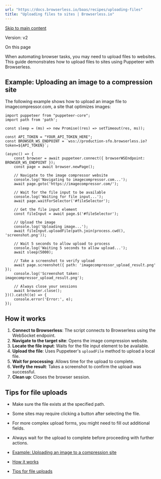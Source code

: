 ```yaml
---
url: "https://docs.browserless.io/baas/recipes/uploading-files"
title: "Uploading files to sites | Browserless.io"
---
```


[Skip to main content](https://docs.browserless.io/baas/recipes/uploading-files#__docusaurus_skipToContent_fallback)

Version: v2

On this page

When automating browser tasks, you may need to upload files to websites. This guide demonstrates how to upload files to sites using Puppeteer with Browserless.

## Example: Uploading an image to a compression site [​](https://docs.browserless.io/baas/recipes/uploading-files\#example-uploading-an-image-to-a-compression-site "Direct link to Example: Uploading an image to a compression site")

The following example shows how to upload an image file to imagecompressor.com, a site that optimizes images:

```codeBlockLines_p187
import puppeteer from "puppeteer-core";
import path from 'path';

const sleep = (ms) => new Promise((res) => setTimeout(res, ms));

const API_TOKEN = "YOUR_API_TOKEN_HERE";
const BROWSER_WS_ENDPOINT = `wss://production-sfo.browserless.io?token=${API_TOKEN}`;

(async() => {
    const browser = await puppeteer.connect({ browserWSEndpoint: BROWSER_WS_ENDPOINT });
    const page = await browser.newPage();

    // Navigate to the image compressor website
    console.log('Navigating to imagecompressor.com...');
    await page.goto('https://imagecompressor.com/');

    // Wait for the file input to be available
    console.log('Waiting for file input...');
    await page.waitForSelector('#fileSelector');

    // Get the file input element
    const fileInput = await page.$('#fileSelector');

    // Upload the image
    console.log('Uploading image...');
    await fileInput.uploadFile(path.join(process.cwd(), 'screenshot.png'));

    // Wait 5 seconds to allow upload to process
    console.log('Waiting 5 seconds to allow upload...');
    await sleep(5000);

    // Take a screenshot to verify upload
    await page.screenshot({ path: 'imagecompressor_upload_result.png' });
    console.log('Screenshot taken: imagecompressor_upload_result.png');

    // Always close your sessions
    await browser.close();
})().catch((e) => {
    console.error('Error:', e);
});

```

## How it works [​](https://docs.browserless.io/baas/recipes/uploading-files\#how-it-works "Direct link to How it works")

1. **Connect to Browserless**: The script connects to Browserless using the WebSocket endpoint.
2. **Navigate to the target site**: Opens the image compression website.
3. **Locate the file input**: Waits for the file input element to be available.
4. **Upload the file**: Uses Puppeteer's `uploadFile` method to upload a local file.
5. **Wait for processing**: Allows time for the upload to complete.
6. **Verify the result**: Takes a screenshot to confirm the upload was successful.
7. **Clean up**: Closes the browser session.

## Tips for file uploads [​](https://docs.browserless.io/baas/recipes/uploading-files\#tips-for-file-uploads "Direct link to Tips for file uploads")

- Make sure the file exists at the specified path.
- Some sites may require clicking a button after selecting the file.
- For more complex upload forms, you might need to fill out additional fields.
- Always wait for the upload to complete before proceeding with further actions.

- [Example: Uploading an image to a compression site](https://docs.browserless.io/baas/recipes/uploading-files#example-uploading-an-image-to-a-compression-site)
- [How it works](https://docs.browserless.io/baas/recipes/uploading-files#how-it-works)
- [Tips for file uploads](https://docs.browserless.io/baas/recipes/uploading-files#tips-for-file-uploads)